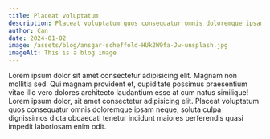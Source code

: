 ```yaml
---
title: Placeat voluptatum
description: Placeat voluptatum quos consequatur omnis doloremque ipsam neque.
author: Can
date: 2024-01-02
image: /assets/blog/ansgar-scheffold-HUk2W9fa-Jw-unsplash.jpg
imageAlt: This is a blog image
---
```


Lorem ipsum dolor sit amet consectetur adipisicing elit. Magnam non mollitia sed. Qui magnam provident et, cupiditate possimus praesentium vitae illo vero dolores architecto laudantium esse at cum natus similique!
Lorem ipsum dolor, sit amet consectetur adipisicing elit. Placeat voluptatum quos consequatur omnis doloremque ipsam neque, soluta culpa dignissimos dicta obcaecati tenetur incidunt maiores perferendis quasi impedit laboriosam enim odit.   